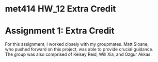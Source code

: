 # met414 HW_12 Extra Credit
# Assignment 1: Extra Credit
  For this assignment, I worked closely with my groupmates. Matt Sloane, who pushed forward on this project, was able to provide crucial guidance. The group was also comprised of Kelsey Reid, Will Xia, and Ozgur Akkas.
